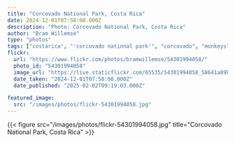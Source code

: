 ```yaml
---
title: "Corcovado National Park, Costa Rica"
date: 2024-12-01T07:58:08.000Z
description: "Photo: Corcovado National Park, Costa Rica"
author: "Bram Willemse"
type: "photos"
tags: ["costarica", "'corcovado national park'", "corcovado", "monkeys"]
flickr:
  url: "https://www.flickr.com/photos/bramwillemse/54301994058/"
  photo_id: "54301994058"
  image_url: "https://live.staticflickr.com/65535/54301994058_58641a89b6_h.jpg"
  date_taken: "2024-12-01T07:58:08.000Z"
  date_published: "2025-02-02T09:19:03.000Z"

featured_image:
  src: "/images/photos/flickr-54301994058.jpg"
---
```


{{< figure src="/images/photos/flickr-54301994058.jpg" title="Corcovado National Park, Costa Rica" >}}
